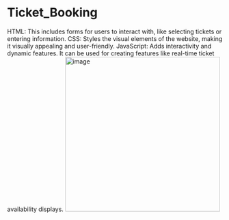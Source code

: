 # Ticket_Booking
HTML: This includes forms for users to interact with, like selecting tickets or entering information.
CSS: Styles the visual elements of the website, making it visually appealing and user-friendly.
JavaScript: Adds interactivity and dynamic features. It can be used for creating features like real-time ticket availability displays.
<img width="362" alt="image" src="https://github.com/Pawan0019/Ticket_Booking/assets/138769881/1b424303-a9aa-4a4c-8aed-419132cb1338">
